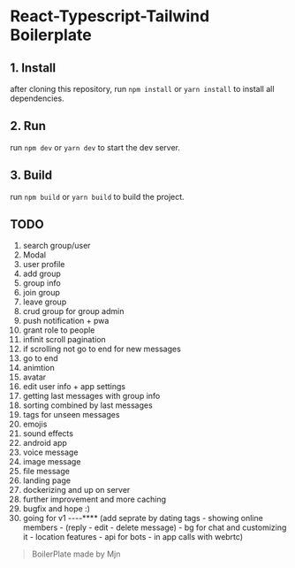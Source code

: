 # React-Typescript-Tailwind Boilerplate 

## 1. Install
after cloning this repository, run `npm install` or `yarn install` to install all dependencies.

## 2. Run
run `npm dev` or `yarn dev` to start the dev server.


## 3. Build
run `npm build` or `yarn build` to build the project.


## TODO

1. search group/user
2. Modal
3. user profile
4. add group
5. group info
6. join group
7. leave group
8. crud group for group admin
9. push notification + pwa
10. grant role to people
11. infinit scroll pagination
12. if scrolling not go to end for new messages
13. go to end 
14. animtion
15. avatar
16. edit user info + app settings
17. getting last messages with group info
18. sorting combined by last messages
19. tags for unseen messages
20. emojis
21. sound effects
22. android app
23. voice message
24. image message
25. file message
26. landing page
27. dockerizing and up on server
28. further improvement and more caching
29. bugfix and hope :)
30. going for v1 ----**** (add seprate by dating tags - showing online members - (reply - edit - delete message) - bg for chat and customizing it - location features - api for bots - in app calls with webrtc)
 

> BoilerPlate made by Mjn